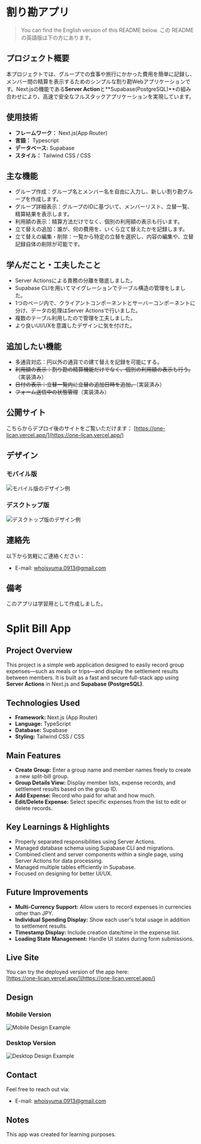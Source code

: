 # 割り勘アプリ
> You can find the English version of this README below.
> この README の英語版は下の方にあります。

## プロジェクト概要

本プロジェクトでは、グループでの食事や旅行にかかった費用を簡単に記録し、メンバー間の精算を表示するためのシンプルな割り勘Webアプリケーションです。Next.jsの機能である**Server Action**と**Supabase(PostgreSQL)**の組み合わせにより、高速で安全なフルスタックアプリケーションを実現しています。

## 使用技術

- **フレームワーク：** Next.js(App Router)
- **言語：** Typescript
- **データベース:** Supabase
- **スタイル：** Tailwind CSS / CSS

## 主な機能

- グループ作成：グループ名とメンバー名を自由に入力し、新しい割り勘グループを作成します。
- グループ詳細表示：グループのIDに基づいて、メンバーリスト、立替一覧、精算結果を表示します。
- 利用額の表示：精算方法だけでなく、個別の利用額の表示も行います。
- 立て替えの追加：誰が、何の費用を、いくら立て替えたかを記録します。
- 立て替えの編集・削除：一覧から特定の立替を選択し、内容の編集や、立替記録自体の削除が可能です。

## 学んだこと・工夫したこと
- Server Actionsによる責務の分離を徹底しました。
- Supabase CLIを用いてマイグレーションでテーブル構造の管理をしました。
- 1つのページ内で、クライアントコンポーネントとサーバーコンポーネントに分け、データの処理はServer Actionsで行いました。
- 複数のテーブル利用したので管理を工夫しました。
- より良いUI/UXを意識したデザインに気を付けた。

## 追加したい機能
- 多通貨対応：円以外の通貨での建て替えを記録を可能にする。
- ~~利用額の表示：割り勘の精算機能だけでなく、個別の利用額の表示も行う。~~　（実装済み）
- ~~日付の表示：立替一覧内に立替の追加日時を追加。~~（実装済み）
- ~~フォーム送信中の状態管理~~（実装済み）

## 公開サイト
こちらからデプロイ後のサイトをご覧いただけます：
[https://one-lican.vercel.app/](https://one-lican.vercel.app/)

## デザイン

### モバイル版
![モバイル版のデザイン例](/public/mockup1.png)

### デスクトップ版
![デスクトップ版のデザイン例](/public/mockup2.png)

## 連絡先
以下から気軽にご連絡ください：
- E-mail: [whoisyuma.0913@gmail.com](whoisyuma.0913@gmail.com)

## 備考
このアプリは学習用として作成しました。

# Split Bill App

## Project Overview

This project is a simple web application designed to easily record group expenses—such as meals or trips—and display the settlement results between members. It is built as a fast and secure full-stack app using **Server Actions** in Next.js and **Supabase (PostgreSQL)**.

## Technologies Used

- **Framework:** Next.js (App Router)
- **Language:** TypeScript
- **Database:** Supabase
- **Styling:** Tailwind CSS / CSS

## Main Features

- **Create Group:** Enter a group name and member names freely to create a new split-bill group.
- **Group Details View:** Display member lists, expense records, and settlement results based on the group ID.
- **Add Expense:** Record who paid for what and how much.
- **Edit/Delete Expense:** Select specific expenses from the list to edit or delete records.

## Key Learnings & Highlights

- Properly separated responsibilities using Server Actions.
- Managed database schema using Supabase CLI and migrations.
- Combined client and server components within a single page, using Server Actions for data processing.
- Managed multiple tables efficiently in Supabase.
- Focused on designing for better UI/UX.

## Future Improvements

- **Multi-Currency Support:** Allow users to record expenses in currencies other than JPY.
- **Individual Spending Display:** Show each user's total usage in addition to settlement results.
- **Timestamp Display:** Include creation date/time in the expense list.
- **Loading State Management:** Handle UI states during form submissions.

## Live Site

You can try the deployed version of the app here:  
[https://one-lican.vercel.app/](https://one-lican.vercel.app/)

## Design

### Mobile Version  
![Mobile Design Example](/public/mockup1.png)

### Desktop Version  
![Desktop Design Example](/public/mockup2.png)

## Contact

Feel free to reach out via:  
- E-mail: [whoisyuma.0913@gmail.com](mailto:whoisyuma.0913@gmail.com)

## Notes

This app was created for learning purposes.
